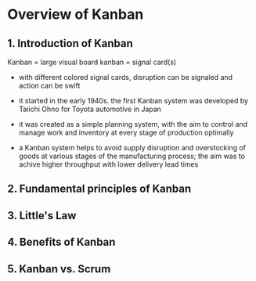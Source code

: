 # Overview of Kanban #

## 1. Introduction of Kanban ##
Kanban = large visual board
kanban = signal card(s)

- with different colored signal cards, disruption can be signaled and action can be swift

- it started in the early 1940s. the first Kanban system was developed by Taiichi Ohno for Toyota automotive in Japan
- it was created as a simple planning system, with the aim to control and manage work and inventory at every stage of production optimally
- a Kanban system helps to avoid supply disruption and overstocking of goods at various stages of the manufacturing process; the aim was to achive higher throughput with lower delivery lead times

## 2. Fundamental principles of Kanban ##

## 3. Little's Law ##

## 4. Benefits of Kanban ##

## 5. Kanban vs. Scrum ##

